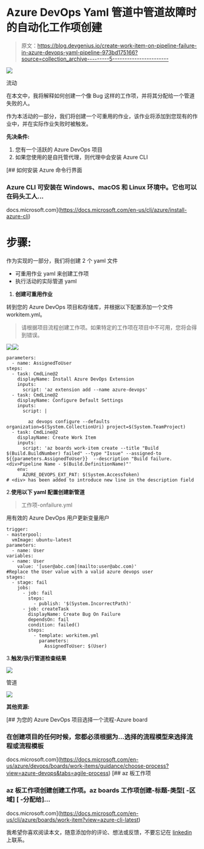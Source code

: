 # Azure DevOps Yaml 管道中管道故障时的自动化工作项创建

> 原文：<https://blog.devgenius.io/create-work-item-on-pipeline-failure-in-azure-devops-yaml-pipeline-973bd175166?source=collection_archive---------5----------------------->

![](img/34f3c7a984dd8c792af71c8d4b4b7d58.png)

流动

在本文中，我将解释如何创建一个像 Bug 这样的工作项，并将其分配给一个管道失败的人。

作为本活动的一部分，我们将创建一个可重用的作业，该作业将添加到您现有的作业中，并在实际作业失败时被触发。

**先决条件:**

1.  您有一个活跃的 Azure DevOps 项目
2.  如果您使用的是自托管代理，则代理中会安装 Azure CLI

[](https://docs.microsoft.com/en-us/cli/azure/install-azure-cli) [## 如何安装 Azure 命令行界面

### Azure CLI 可安装在 Windows、macOS 和 Linux 环境中。它也可以在码头工人…

docs.microsoft.com](https://docs.microsoft.com/en-us/cli/azure/install-azure-cli) 

# 步骤:

作为实现的一部分，我们将创建 2 个 yaml 文件

*   可重用作业 yaml 来创建工作项
*   执行活动的实际管道 yaml

1.  **创建可重用作业**

转到您的 Azure DevOps 项目和存储库，并根据以下配置添加一个文件 workitem.yml。

> 请根据项目流程创建工作项。如果特定的工作项在项目中不可用，您将会得到错误。

![](img/d3238f8221480c14f652ded8ae5248ac.png)![](img/164df994ffc404c6e8d8c01ed63c4d04.png)

```
parameters:
  - name: AssignedToUser
steps:
  - task: CmdLine@2
    displayName: Install Azure DevOps Extension
    inputs:
      script: 'az extension add --name azure-devops'
  - task: CmdLine@2
    displayName: Configure Default Settings
    inputs:
      script: |

        az devops configure --defaults organization=$(System.CollectionUri) project=$(System.TeamProject)
  - task: CmdLine@2
    displayName: Create Work Item
    inputs:
      script: 'az boards work-item create --title "Build $(Build.BuildNumber) failed" --type "Issue" --assigned-to ${{parameters.AssignedToUser}}  --description "Build failure.<div>Pipeline Name - $(Build.DefinitionName)"'
    env:
      AZURE_DEVOPS_EXT_PAT: $(System.AccessToken)
# <div> has been added to introduce new line in the description field
```

2.**使用以下 yaml 配置创建新管道**

> 工作项-onfailure.yml

用有效的 Azure DevOps 用户更新变量用户

```
trigger:
- masterpool:
  vmImage: ubuntu-latest
parameters:
  - name: User
variables:
  - name: User
    value: '[user@abc.com](mailto:user@abc.com)'
#Replace the User value with a valid azure devops user
stages:
  - stage: fail
    jobs:
      - job: fail
        steps:
          - publish: '$(System.IncorrectPath)'
      - job: createTask
        displayName: Create Bug On Failure
        dependsOn: fail
        condition: failed()
        steps:
          - template: workitem.yml
            parameters:
              AssignedToUser: $(User)
```

3.**触发/执行管道检查结果**

![](img/2c6224c1a3997981f4519e930ecf915c.png)

管道

![](img/2583bdd316383ba57d05d6ffaaa08373.png)

**其他资源:**

[](https://docs.microsoft.com/en-us/azure/devops/boards/work-items/guidance/choose-process?view=azure-devops&tabs=agile-process) [## 为您的 Azure DevOps 项目选择一个流程-Azure board

### 在创建项目的任何时候，您都必须根据为…选择的流程模型来选择流程或流程模板

docs.microsoft.com](https://docs.microsoft.com/en-us/azure/devops/boards/work-items/guidance/choose-process?view=azure-devops&tabs=agile-process) [](https://docs.microsoft.com/en-us/cli/azure/boards/work-item?view=azure-cli-latest) [## az 板工作项

### az 板工作项创建创建工作项。az boards 工作项创建-标题-类型[ -区域] [ -分配给]…

docs.microsoft.com](https://docs.microsoft.com/en-us/cli/azure/boards/work-item?view=azure-cli-latest) 

我希望你喜欢阅读本文，随意添加你的评论、想法或反馈，不要忘记在 [linkedin](https://www.linkedin.com/in/babulaparida/) 上联系。